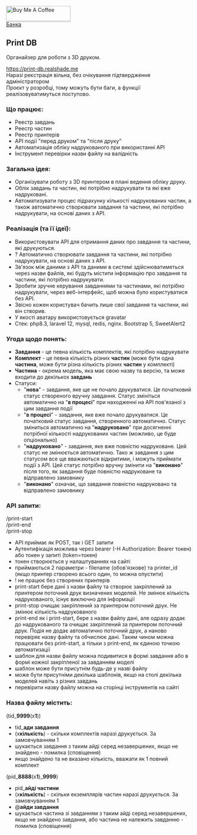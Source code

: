 <a href="https://www.buymeacoffee.com/realshade" target="_blank"><img src="https://www.buymeacoffee.com/assets/img/custom_images/orange_img.png" alt="Buy Me A Coffee" style="height: 41px !important;width: 174px !important;box-shadow: 0px 3px 2px 0px rgba(190, 190, 190, 0.5) !important;-webkit-box-shadow: 0px 3px 2px 0px rgba(190, 190, 190, 0.5) !important;" ></a><br>
<a href="https://send.monobank.ua/jar/uUd4ZGseJ" target="_blank">Банка</a>

## Print DB

Органайзер для роботи з 3D друком.

https://print-db.realshade.me<br>
Наразі реєстрація вільна, без очікування підтвердження адміністратором<br>
Проєкт у розробці, тому можуть бути баги, а функції реалізовуватимуться поступово.

<h3>Що працює:</h3>

* Реестр завдань 
* Реестр частин
* Реестр принтерів
* API події "перед друком" та "після друку"
* Автоматизація обліку надрукованого при використанні API
* Інструмент перевірки назви файлу на валідність

<h3>Загальна ідея:</h3>

* Організувати роботу з 3D принтером в плані ведення обліку друку.
* Облік завдань та частин, які потрібно надрукувати та які вже надруковані.
* Автоматизувати процес підрахунку кількості надрукованих частин, а також автоматично створювати завдання та частини, які потрібно надрукувати, на основі даних з API.

<h3>Реалізація (та її ідеї):</h3>

* Використовувати API для отримання даних про завдання та частини, які друкуються.
* ? Автоматично створювати завдання та частини, які потрібно надрукувати, на основі даних з API.
* Зв'язок між даними з API та даними в системі здійснюватиметься через назви файлів, які будуть містити інформацію про завдання та частини, які потрібно надрукувати.
* Зробити зручне керування завданнями та частинами, які потрібно надрукувати, через веб-інтерфейс, щоб можна було користуватися без API.
* Звісно кожен користувач бачить лише свої завдання та частини, які він створив.
* У якості аватару використовується gravatar
* Стек: php8.3, laravel 12, mysql, redis, nginx. Bootstrap 5, SweetAlert2

<h3>Угода щодо понять:</h3>

* **Завдання** - це певна кількість комплектів, які потрібно надрукувати
* **Комплект** - це певна кількість різних **частин** (може бути одна **частина**, може бути різна кількість різних **частин** у комплекті)
* **Частина** - окрема модель, яка має свою назву та версію, та може входити до декількох **завдань**
* Статуси:
  * "**нова**" - завдання, яке ще не почало друкуватися. Це початковий статус створеного вручну завдання. Статус змініться автоматично на "**в процесі**" при находженні на API пов'язаної з цим завдання події
  * "**в процесі**" - завдання, яке вже почало друкуватися. Це початковий статус завдання, створенного автоматично. Статус зміниться автоматично на "**надруковано**" при досягненні потрібної кількості надрукованих частин (можливо, це буде опціонально)
  * "**надруковано**" - завдання, яке вже повністю надруковане. Цей статус не змінюється автоматично. Тако ж завдання з цим статусом все ще вважаються відкритими, і можуть приймати події з API. Цей статус потрібно вручну змінити на "**виконано**" після того, як завдання буде повністю надруковане та відправлено замовнику
  * "**виконано**" означає, що завдання повністю надруковано та відправлено замовнику

<h3>API запити:</h3>

/print-start<br>
/print-end<br>
/print-stop<br>

* API приймає як POST, так і GET запити
* Аутентифікація можлива через bearer (-H Authorization: Bearer токен) або токен у запиті (token=токен)
* токен створюється у налаштуваннях на сайті 
* приймаються 2 параметри - filename (обов'язкове) та printer_id (якщо принтер створено всього один, то можна опустити)
* ! не працює без створених принтерів
* print-start бере дані з назви файлу та створює закріплений за принтером поточний друк визначених моделей. Не змінює кількість надрукованого, існує виключно для інформації
* print-stop очищає закріплений за принтером поточний друк. Не змінює кількість надрукованого
* print-end як і print-start, бере з назви файлу дані, але одразу додає до надрукованого та очищає закріплений за принтером поточний друк. Подія не додає автоматично поточний друк, а наново перевіряє назву файлу та обчислює дані. Таким чином можна працювати без print-start, а тільки з print-end, як єдиною точкою автоматизації
* шаблон для назви файлу можна подивитися в формі завдання або в формі кожної закріпленої за завданням моделі
* шаблон може бути присутнім будь-де у назві файлу
* може бути присутніми декілька шаблонів, якщо на столі декілька моделей навіть з різних завдань
* перевірити назву файлу можна на сторінці інструментів на сайті

<h3>Назва файлу містить:</h3>

(tid_**9999**(x**1**))
* tid_**ади завдання**
* (x**кількість**) - скільки комплектів наразі друкується. За замовчуванням 1
* шукається завдання з таким айді серед незавершених, якщо не знайдено - помилка (сповіщення)
* якщо знайдено та не вказано кількість, вважати як 1 повний комплект

(pid_**8888**(x**1**)_**9999**)
* pid_**айді частини**
* (x**кількість**) - скільки екземплярів частин наразі друкується. За замовчуванням 1
* @**айди завдання**
* шукається частина зі завданням з таким айді серед незавершених, якщо не знайдено завдання, або частина не належить завданню - помилка (сповіщення)
